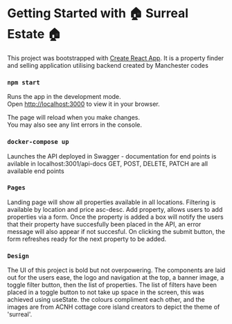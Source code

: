 # Getting Started with 🏠 Surreal Estate 🏠

This project was bootstrapped with [Create React App](https://github.com/facebook/create-react-app).
It is a property finder and selling application utilising backend created by Manchester codes


### `npm start`

Runs the app in the development mode.\
Open [http://localhost:3000](http://localhost:3000) to view it in your browser.

The page will reload when you make changes.\
You may also see any lint errors in the console.

### `docker-compose up`

Launches the API deployed in Swagger - documentation for end points is avilable in localhost:3001/api-docs
GET, POST, DELETE, PATCH are all available end points

### `Pages`

Landing page will show all properties available in all locations. Filtering is available by location and price asc-desc. Add property, allows users to add properties via a form. Once the property is added a box will notify the users that their property have succesfully been placed in the API, an error message will also appear if not succesful. On clicking the submit button, the form refreshes ready for the next property to be added. 

### `Design`

The UI of this project is bold but not overpowering. The components are laid out for the users ease, the logo and navigation at the top, a banner image, a toggle filter button, then the list of properties. The list of filters have been placed in a toggle button to not take up space in the screen, this was achieved using useState. the colours compliment each other, and the images are from ACNH cottage core island creators to depict the theme of 'surreal'.


